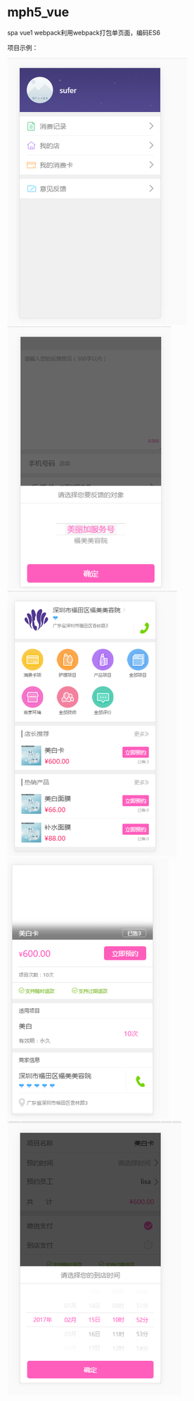 # mph5_vue
spa vue1 webpack利用webpack打包单页面，编码ES6  

项目示例：  

![img](https://github.com/AntonySufer/mph5_vue/blob/master/githubImg/1.png)
![img](https://github.com/AntonySufer/mph5_vue/blob/master/githubImg/2.png)
![img](https://github.com/AntonySufer/mph5_vue/blob/master/githubImg/3.png)
![img](https://github.com/AntonySufer/mph5_vue/blob/master/githubImg/4.png)
![img](https://github.com/AntonySufer/mph5_vue/blob/master/githubImg/5.png)
